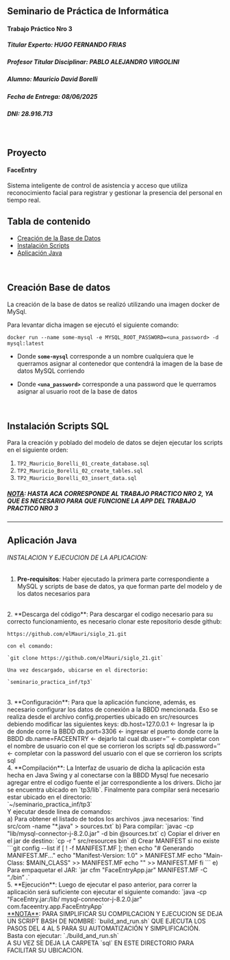 ## Seminario de Práctica de Informática
#### Trabajo Práctico Nro 3
##### Titular Experto: HUGO FERNANDO FRIAS
##### Profesor Titular Disciplinar: PABLO ALEJANDRO VIRGOLINI
##### Alumno: Mauricio David Borelli
##### Fecha de Entrega: 08/06/2025
##### DNI: 28.916.713
<br>

## Proyecto

#### FaceEntry
Sistema inteligente de control de asistencia y acceso que utiliza reconocimiento facial para registrar y gestionar la presencia del personal en tiempo real.
<br>


## Tabla de contenido

* [Creación de la Base de Datos](#creación-base-de-datos)
* [Instalación Scripts](#instalación-scripts-sql)
* [Aplicación Java](#aplicación-java)
<br>


## Creación Base de datos

La creación de la base de datos se realizó utilizando una imagen docker de MySql.

Para levantar dicha imagen se ejecutó el siguiente comando:
```
docker run --name some-mysql -e MYSQL_ROOT_PASSWORD=<una_password> -d mysql:latest
```

- Donde **`some-mysql`** corresponde a un nombre cualquiera que le querramos asignar al contenedor que contendrá la imagen de la base de datos MySQL corriendo

- Donde **`<una_password>`** corresponde a una password que le querramos asignar al usuario root de la base de datos
<br>

## Instalación Scripts SQL

Para la creación y poblado del modelo de datos se dejen ejecutar los scripts en el siguiente orden:

1. `TP2_Mauricio_Borelli_01_create_database.sql`
2. `TP2_Mauricio_Borelli_02_create_tables.sql`
3. `TP2_Mauricio_Borelli_03_insert_data.sql`



##### <u>NOTA</u>: HASTA ACA CORRESPONDE AL TRABAJO PRACTICO NRO 2, YA QUE ES NECESARIO PARA QUE FUNCIONE LA APP DEL TRABAJO PRACTICO NRO 3

*********************************************************************************************************************
## Aplicación Java



###### INSTALACION Y EJECUCION DE LA APLICACION:

1. **Pre-requisitos**:
Haber ejecutado la primera parte correspondiente a MySQL y scripts de base de datos, ya que forman parte del modelo y de los datos necesarios para 
<br>
2. **Descarga del código**:
Para descargar el codigo necesario para su correcto funcionamiento, es necesario clonar este repositorio desde github:

    https://github.com/elMauri/siglo_21.git

    con el comando:

    `git clone https://github.com/elMauri/siglo_21.git`

    Una vez descargado, ubicarse en el directorio:

    `seminario_practica_inf/tp3`
<br>
3. **Configuración**:
Para que la aplicación funcione, además, es necesario configurar los datos de conexión a la BBDD mencionada. Eso se realiza desde el archivo config.properties ubicado en src/resources debiendo modificar las siguientes keys:
db.host=127.0.0.1 <- Ingresar la ip de donde corre la BBDD
db.port=3306 <- ingresar el puerto donde corre la BBDD
db.name=FACEENTRY <- dejarlo tal cual
db.user=’’ <- completar con el nombre de usuario con el que se corrieron los scripts sql
db.password=’’ <- completar con la password del usuario con el que se corrieron los scripts sql
<br>
4. **Compilación**:
La Interfaz de usuario de dicha la aplicación esta hecha en Java Swing y al conectarse con la BBDD Mysql fue necesario agregar entre el codigo fuente el jar correspondiente a los drivers. Dicho jar se encuentra ubicado en `tp3/lib`.
Finalmente para compilar será necesario estar ubicado en el directorio:
<br>
    `~/seminario_practica_inf/tp3`
<br>
    Y ejecutar desde linea de comandos:
    <br>
    a)	Para obtener el listado de todos los archivos .java necesarios:
`find src/com -name "*.java" > sources.txt`
b)	Para compilar:
`javac -cp "lib/mysql-connector-j-8.2.0.jar" -d bin @sources.txt`
c)	Copiar el driver en el jar de destino:
`cp -r " src/resources bin`
d)	Crear MANIFEST si no existe
    ```git config --list
    if [ ! -f MANIFEST.MF ]; then
    echo "# Generando MANIFEST.MF..."
    echo "Manifest-Version: 1.0" > MANIFEST.MF
    echo "Main-Class: $MAIN_CLASS" >> MANIFEST.MF
    echo "" >> MANIFEST.MF
    fi
    ```
    e)	Para empaquetar el JAR:
`jar cfm "FaceEntryApp.jar" MANIFEST.MF -C “./bin” .`
<br>
5. **Ejecución**:
Luego de ejecutar el paso anterior, para correr la aplicación será suficiente con ejecutar el siguiente comando:
`java -cp "FaceEntry.jar:/lib/ mysql-connector-j-8.2.0.jar" com.faceentry.app.FaceEntryApp`
<br>
    <u>**NOTA**</u>: PARA SIMPLIFICAR SU COMPILCACION Y EJECUCION SE DEJA UN SCRIPT BASH DE NOMBRE: `build_and_run.sh`  QUE EJECUTA LOS PASOS DEL 4 AL 5 PARA SU AUTOMATIZACIÓN Y SIMPLIFICACIÓN.
<br>
    Basta con ejecutar:
    `./build_and_run.sh`
    <br>
    A SU VEZ SE DEJA LA CARPETA `sql` EN ESTE DIRECTORIO PARA FACILITAR SU UBICACION.
